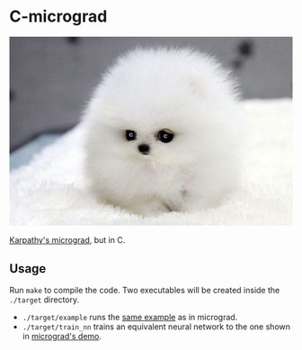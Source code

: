# C-micrograd

![awww](puppy_c.png)

[Karpathy's micrograd](https://github.com/karpathy/micrograd), but in C.

## Usage

Run `make` to compile the code. Two executables will be created inside the `./target` directory.
* `./target/example` runs the [same example](https://github.com/karpathy/micrograd?tab=readme-ov-file#example-usage) as in micrograd.
* `./target/train_nn` trains an equivalent neural network to the one shown in [micrograd's demo](https://github.com/karpathy/micrograd?tab=readme-ov-file#training-a-neural-net).

